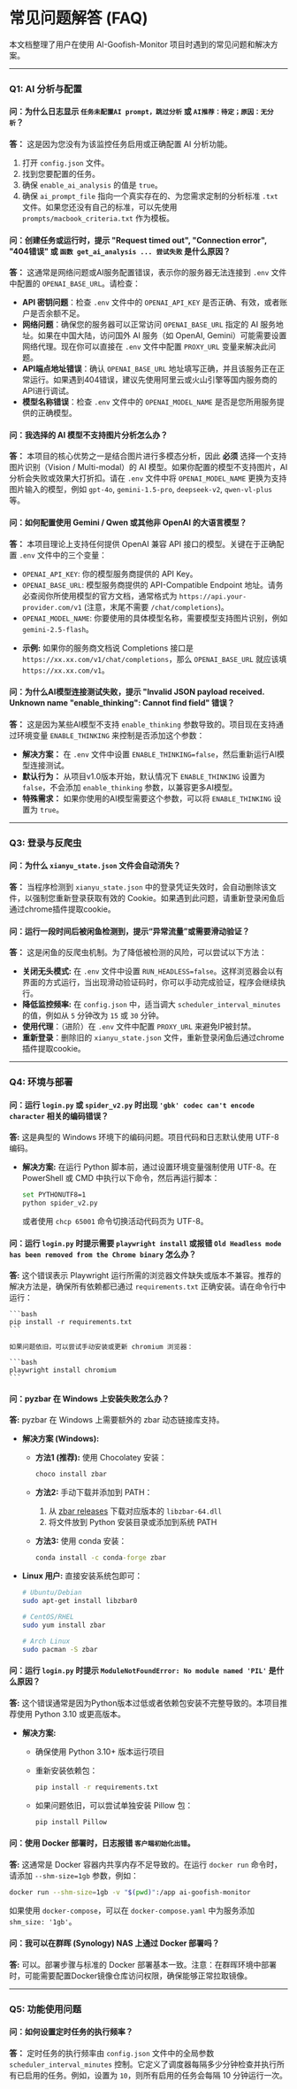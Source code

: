 # 常见问题解答 (FAQ)

本文档整理了用户在使用 AI-Goofish-Monitor 项目时遇到的常见问题和解决方案。

---

### **Q1: AI 分析与配置**

#### 问：为什么日志显示 `任务未配置AI prompt，跳过分析` 或 `AI推荐：待定；原因：无分析`？

**答：** 这是因为您没有为该监控任务启用或正确配置 AI 分析功能。

1.  打开 `config.json` 文件。
2.  找到您要配置的任务。
3.  确保 `enable_ai_analysis` 的值是 `true`。
4.  确保 `ai_prompt_file` 指向一个真实存在的、为您需求定制的分析标准 `.txt` 文件。如果您还没有自己的标准，可以先使用 `prompts/macbook_criteria.txt` 作为模板。

#### 问：创建任务或运行时，提示 "Request timed out", "Connection error", "404错误" 或 `函数 get_ai_analysis ... 尝试失败` 是什么原因？

**答：** 这通常是网络问题或AI服务配置错误，表示你的服务器无法连接到 `.env` 文件中配置的 `OPENAI_BASE_URL`。请检查：
*   **API 密钥问题**：检查 `.env` 文件中的 `OPENAI_API_KEY` 是否正确、有效，或者账户是否余额不足。
*   **网络问题**：确保您的服务器可以正常访问 `OPENAI_BASE_URL` 指定的 AI 服务地址。如果在中国大陆，访问国外 AI 服务（如 OpenAI, Gemini）可能需要设置网络代理。现在你可以直接在 `.env` 文件中配置 `PROXY_URL` 变量来解决此问题。
*   **API端点地址错误**：确认 `OPENAI_BASE_URL` 地址填写正确，并且该服务正在正常运行。如果遇到404错误，建议先使用阿里云或火山引擎等国内服务商的API进行调试。
*   **模型名称错误**：检查 `.env` 文件中的 `OPENAI_MODEL_NAME` 是否是您所用服务提供的正确模型。

#### 问：我选择的 AI 模型不支持图片分析怎么办？

**答：** 本项目的核心优势之一是结合图片进行多模态分析，因此 **必须** 选择一个支持图片识别（Vision / Multi-modal）的 AI 模型。如果你配置的模型不支持图片，AI 分析会失败或效果大打折扣。请在 `.env` 文件中将 `OPENAI_MODEL_NAME` 更换为支持图片输入的模型，例如 `gpt-4o`, `gemini-1.5-pro`, `deepseek-v2`, `qwen-vl-plus` 等。

#### 问：如何配置使用 Gemini / Qwen 或其他非 OpenAI 的大语言模型？

**答：** 本项目理论上支持任何提供 OpenAI 兼容 API 接口的模型。关键在于正确配置 `.env` 文件中的三个变量：
*   `OPENAI_API_KEY`: 你的模型服务商提供的 API Key。
*   `OPENAI_BASE_URL`: 模型服务商提供的 API-Compatible Endpoint 地址。请务必查阅你所使用模型的官方文档，通常格式为 `https://api.your-provider.com/v1` (注意，末尾不需要 `/chat/completions`)。
*   `OPENAI_MODEL_NAME`: 你要使用的具体模型名称，需要模型支持图片识别，例如 `gemini-2.5-flash`。
- **示例:** 如果你的服务商文档说 Completions 接口是 `https://xx.xx.com/v1/chat/completions`，那么 `OPENAI_BASE_URL` 就应该填 `https://xx.xx.com/v1`。

#### 问：为什么AI模型连接测试失败，提示 "Invalid JSON payload received. Unknown name "enable_thinking": Cannot find field" 错误？

**答：** 这是因为某些AI模型不支持 `enable_thinking` 参数导致的。项目现在支持通过环境变量 `ENABLE_THINKING` 来控制是否添加这个参数：

*   **解决方案：** 在 `.env` 文件中设置 `ENABLE_THINKING=false`，然后重新运行AI模型连接测试。
*   **默认行为：** 从项目v1.0版本开始，默认情况下 `ENABLE_THINKING` 设置为 `false`，不会添加 `enable_thinking` 参数，以兼容更多AI模型。
*   **特殊需求：** 如果你使用的AI模型需要这个参数，可以将 `ENABLE_THINKING` 设置为 `true`。

---

### **Q3: 登录与反爬虫**

#### 问：为什么 `xianyu_state.json` 文件会自动消失？

**答：** 当程序检测到 `xianyu_state.json` 中的登录凭证失效时，会自动删除该文件，以强制您重新登录获取有效的 Cookie。如果遇到此问题，请重新登录闲鱼后通过chrome插件提取cookie。

#### 问：运行一段时间后被闲鱼检测到，提示“异常流量”或需要滑动验证？

**答：** 这是闲鱼的反爬虫机制。为了降低被检测的风险，可以尝试以下方法：
*   **关闭无头模式:** 在 `.env` 文件中设置 `RUN_HEADLESS=false`。这样浏览器会以有界面的方式运行，当出现滑动验证码时，你可以手动完成验证，程序会继续执行。
*   **降低监控频率:** 在 `config.json` 中，适当调大 `scheduler_interval_minutes` 的值，例如从 `5` 分钟改为 `15` 或 `30` 分钟。
*   **使用代理**：（进阶）在 `.env` 文件中配置 `PROXY_URL` 来避免IP被封禁。
*   **重新登录**：删除旧的 `xianyu_state.json` 文件，重新登录闲鱼后通过chrome插件提取cookie。

---

### **Q4: 环境与部署**

#### 问：运行 `login.py` 或 `spider_v2.py` 时出现 `'gbk' codec can't encode character` 相关的编码错误？
**答:** 这是典型的 Windows 环境下的编码问题。项目代码和日志默认使用 UTF-8 编码。
- **解决方案:** 在运行 Python 脚本前，通过设置环境变量强制使用 UTF-8。在 PowerShell 或 CMD 中执行以下命令，然后再运行脚本：

    ```bash
    set PYTHONUTF8=1
    python spider_v2.py
    ```

    或者使用 `chcp 65001` 命令切换活动代码页为 UTF-8。

#### 问：运行 `login.py` 时提示需要 `playwright install` 或报错 `Old Headless mode has been removed from the Chrome binary` 怎么办？
**答:** 这个错误表示 Playwright 运行所需的浏览器文件缺失或版本不兼容。推荐的解决方法是，确保所有依赖都已通过 `requirements.txt` 正确安装。请在命令行中运行：

    ```bash
    pip install -r requirements.txt
    ```

    如果问题依旧，可以尝试手动安装或更新 chromium 浏览器：

    ```bash
    playwright install chromium
    ```

#### 问：pyzbar 在 Windows 上安装失败怎么办？
**答:** pyzbar 在 Windows 上需要额外的 zbar 动态链接库支持。
- **解决方案 (Windows):**
    - **方法1 (推荐):** 使用 Chocolatey 安装：

        ```cmd
        choco install zbar
        ```

    - **方法2:** 手动下载并添加到 PATH：
        1. 从 [zbar releases](https://github.com/NaturalHistoryMuseum/pyzbar/releases) 下载对应版本的 `libzbar-64.dll`
        2. 将文件放到 Python 安装目录或添加到系统 PATH
    - **方法3:** 使用 conda 安装：

        ```cmd
        conda install -c conda-forge zbar
        ```

- **Linux 用户:** 直接安装系统包即可：

    ```bash
    # Ubuntu/Debian
    sudo apt-get install libzbar0
    
    # CentOS/RHEL
    sudo yum install zbar
    
    # Arch Linux
    sudo pacman -S zbar
    ```

#### 问：运行 `login.py` 时提示 `ModuleNotFoundError: No module named 'PIL'` 是什么原因？
**答:** 这个错误通常是因为Python版本过低或者依赖包安装不完整导致的。本项目推荐使用 Python 3.10 或更高版本。
- **解决方案:**
    - 确保使用 Python 3.10+ 版本运行项目
    - 重新安装依赖包：

        ```bash
        pip install -r requirements.txt
        ```

    - 如果问题依旧，可以尝试单独安装 Pillow 包：

        ```bash
        pip install Pillow
        ```

#### 问：使用 Docker 部署时，日志报错 `客户端初始化出错`。
**答:** 这通常是 Docker 容器内共享内存不足导致的。在运行 `docker run` 命令时，请添加 `--shm-size=1gb` 参数，例如：
```bash
docker run --shm-size=1gb -v "$(pwd)":/app ai-goofish-monitor
```
如果使用 `docker-compose`，可以在 `docker-compose.yaml` 中为服务添加 `shm_size: '1gb'`。

#### 问：我可以在群晖 (Synology) NAS 上通过 Docker 部署吗？
**答:** 可以。部署步骤与标准的 Docker 部署基本一致。注意：在群晖环境中部署时，可能需要配置Docker镜像仓库访问权限，确保能够正常拉取镜像。

---

### **Q5: 功能使用问题**

#### 问：如何设置定时任务的执行频率？

**答：** 定时任务的执行频率由 `config.json` 文件中的全局参数 `scheduler_interval_minutes` 控制。它定义了调度器每隔多少分钟检查并执行所有已启用的任务。例如，设置为 `10`，则所有启用的任务会每隔 10 分钟运行一次。
